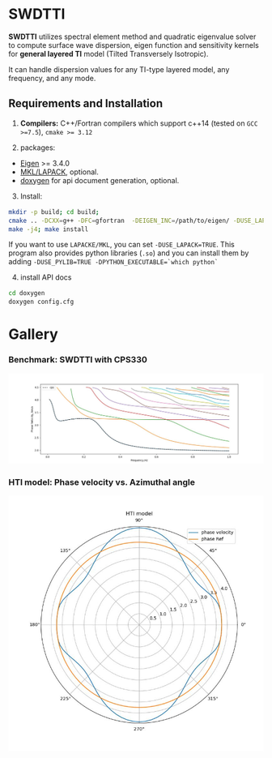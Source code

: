 # SWDTTI
**SWDTTI** utilizes spectral element method and quadratic eigenvalue solver to compute surface wave dispersion, eigen function and sensitivity kernels for **general layered TI** model (Tilted Transversely Isotropic).

It can handle dispersion values for any TI-type layered model, any frequency, and any mode.

## Requirements and Installation
1. **Compilers:** C++/Fortran compilers which support c++14 (tested on `GCC >=7.5`), `cmake >= 3.12`

2. packages:
* [Eigen](https://eigen.tuxfamily.org/index.php?title=Main_Page) >= 3.4.0
* [MKL/LAPACK](https://www.netlib.org/lapack/lapacke.html), optional.
* [doxygen](https://www.doxygen.nl/) for api document generation, optional.

3. Install:
```bash
mkdir -p build; cd build;
cmake .. -DCXX=g++ -DFC=gfortran  -DEIGEN_INC=/path/to/eigen/ -DUSE_LAPACK=FALSE
make -j4; make install 
```
If you want to use `LAPACKE/MKL`, you can set `-DUSE_LAPACK=TRUE`. This program also provides python libraries (`.so`) and you can install them by adding ```-DUSE_PYLIB=TRUE -DPYTHON_EXECUTABLE=`which python` ```

4. install API docs
```bash
cd doxygen
doxygen config.cfg
```

# Gallery
### Benchmark: SWDTTI with CPS330
![image](example//rayleigh/phase.jpg)
### HTI model: Phase velocity vs. Azimuthal angle
![image](example/tti/test.jpg)


